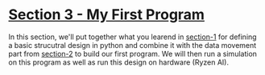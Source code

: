 <!---//===- README.md --------------------------*- Markdown -*-===//
//
// This file is licensed under the Apache License v2.0 with LLVM Exceptions.
// See https://llvm.org/LICENSE.txt for license information.
// SPDX-License-Identifier: Apache-2.0 WITH LLVM-exception
//
// Copyright (C) 2022, Advanced Micro Devices, Inc.
// 
//===----------------------------------------------------------------------===//-->

# <ins>Section 3 - My First Program</ins>

In this section, we'll put together what you learend in [section-1](../section-1) for defining a basic strucutral design in python and combine it with the data movement part from [section-2](../section-2) to build our first program. We will then run a simulation on this program as well as run this design on hardware (Ryzen AI).


